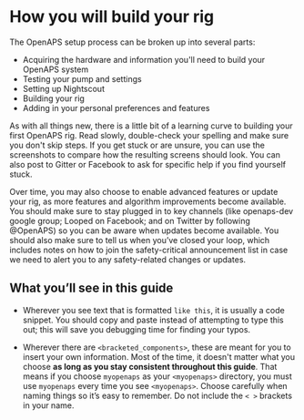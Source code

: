 # How you will build your rig

The OpenAPS setup process can be broken up into several parts:

* Acquiring the hardware and information you'll need to build your OpenAPS system
* Testing your pump and settings
* Setting up Nightscout
* Building your rig
* Adding in your personal preferences and features

As with all things new, there is a little bit of a learning curve to building your first OpenAPS rig.  Read slowly, double-check your spelling and make sure you don't skip steps.  If you get stuck or are unsure, you can use the screenshots to compare how the resulting screens should look.  You can also post to Gitter or Facebook to ask for specific help if you find yourself stuck.

Over time, you may also choose to enable advanced features or update your rig, as more features and algorithm improvements become available. You should make sure to stay plugged in to key channels (like openaps-dev google group; Looped on Facebook; and on Twitter by following @OpenAPS) so you can be aware when updates become available. You should also make sure to tell us when you’ve closed your loop, which includes notes on how to join the safety-critical announcement list in case we need to alert you to any safety-related changes or updates.

## What you’ll see in this guide

* Wherever you see text that is formatted `like this`, it is usually a code snippet. You should copy and paste instead of attempting to type this out; this will save you debugging time for finding your typos.

* Wherever there are `<bracketed_components>`, these are meant for you to insert your own information. Most of the time, it doesn't matter what you choose **as long as you stay consistent throughout this guide**. That means if you choose `myopenaps` as your  `<myopenaps>` directory, you must use `myopenaps` every time you see `<myopenaps>`. Choose carefully when naming things so it’s easy to remember. Do not include the `< >` brackets in your name.
